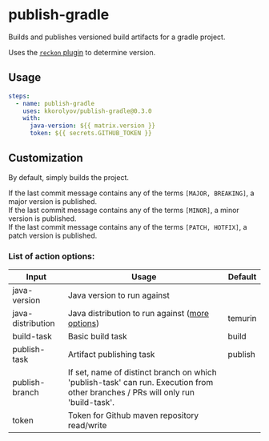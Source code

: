 # publish-gradle

Builds and publishes versioned build artifacts for a gradle project.

Uses the [`reckon` plugin](https://github.com/ajoberstar/reckon) to determine version.

## Usage

```yaml
steps:
  - name: publish-gradle
    uses: kkorolyov/publish-gradle@0.3.0
    with:
      java-version: ${{ matrix.version }}
      token: ${{ secrets.GITHUB_TOKEN }}
```

## Customization

By default, simply builds the project.

If the last commit message contains any of the terms `[MAJOR, BREAKING]`, a major version is published.  
If the last commit message contains any of the terms `[MINOR]`, a minor version is published.  
If the last commit message contains any of the terms `[PATCH, HOTFIX]`, a patch version is published.

### List of action options:

| Input             | Usage                                                                                                                            | Default |
| ----------------- | -------------------------------------------------------------------------------------------------------------------------------- | ------- |
| java-version      | Java version to run against                                                                                                      |         |
| java-distribution | Java distribution to run against ([more options](https://github.com/actions/setup-java#supported-distributions))                 | temurin |
| build-task        | Basic build task                                                                                                                 | build   |
| publish-task      | Artifact publishing task                                                                                                         | publish |
| publish-branch    | If set, name of distinct branch on which 'publish-task' can run. Execution from other branches / PRs will only run 'build-task'. |         |
| token             | Token for Github maven repository read/write                                                                                     |         |
